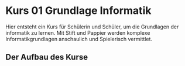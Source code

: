 # Kurs 01 Grundlage Informatik

Hier entsteht ein Kurs für Schülerin und Schüler, um die Grundlagen der informatik zu lernen. Mit Stift und Pappier werden komplexe Informatikgrundlagen anschaulich und Spielerisch vermittlet.

## Der Aufbau des Kurse